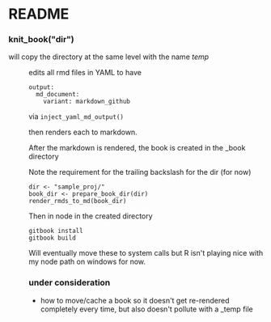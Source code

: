 README
=======

### knit_book("dir")

will copy the directory at the same level with the name _temp_<dir>

edits all rmd files in YAML to have

```
output:
  md_document:
    variant: markdown_github
```

via `inject_yaml_md_output()`


then renders each to markdown.

After the markdown is rendered, the book is created in the _book directory


Note the requirement for the trailing backslash for the dir (for now)

```
dir <- "sample_proj/"
book_dir <- prepare_book_dir(dir)
render_rmds_to_md(book_dir)
```

Then in node in the created directory

```
gitbook install
gitbook build
```

Will eventually move these to system calls but R isn't playing nice with my node path
on windows for now.

### under consideration

* how to move/cache a book so it doesn't get re-rendered completely every time, but also
doesn't pollute with a _temp file
